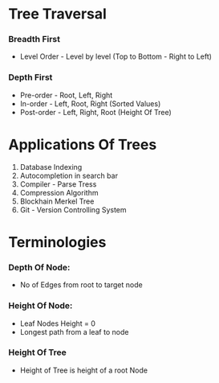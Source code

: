 # Tree Traversal

### Breadth First
* Level Order - Level by level (Top to Bottom - Right to Left)
### Depth First
* Pre-order - Root, Left, Right
* In-order - Left, Root, Right (Sorted Values)
* Post-order - Left, Right, Root (Height Of Tree)

# Applications Of Trees
1. Database Indexing
2. Autocompletion in search bar
3. Compiler - Parse Tress
4. Compression Algorithm
5. Blockhain Merkel Tree
6. Git - Version Controlling System 

# Terminologies

### Depth Of Node: 
- No of Edges from root to target node

### Height Of Node:
- Leaf Nodes Height = 0
- Longest path from a leaf to node

### Height Of Tree
- Height of Tree is height of a root Node